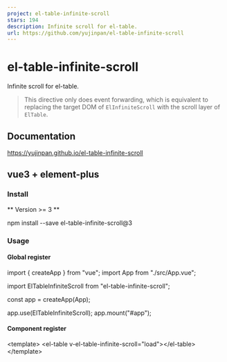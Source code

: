 ```yaml
---
project: el-table-infinite-scroll
stars: 194
description: Infinite scroll for el-table.
url: https://github.com/yujinpan/el-table-infinite-scroll
---
```


el-table-infinite-scroll
========================

Infinite scroll for el-table.

> This directive only does event forwarding, which is equivalent to replacing the target DOM of `ElInfiniteScroll` with the scroll layer of `ElTable`.

Documentation
-------------

https://yujinpan.github.io/el-table-infinite-scroll

vue3 + element-plus
-------------------

### Install

\*\* Version >= 3 \*\*

npm install --save el-table-infinite-scroll@3

### Usage

#### Global register

import { createApp } from "vue";
import App from "./src/App.vue";

import ElTableInfiniteScroll from "el-table-infinite-scroll";

const app \= createApp(App);

app.use(ElTableInfiniteScroll);
app.mount("#app");

#### Component register

<template\>
  <el-table v-el-table-infinite-scroll\="load"\></el-table\>
</template\>

<script setup>
import { default as vElTableInfiniteScroll } from "el-table-infinite-scroll";
</script\>

### Example

<template\>
  <el-table
    v-el-table-infinite-scroll\="load"
    :data\="data"
    :infinite-scroll-disabled\="disabled"
    height\="200px"
  >
    <el-table-column type\="index" />
    <el-table-column prop\="date" label\="date" />
    <el-table-column prop\="name" label\="name" />
    <el-table-column prop\="age" label\="age" />
  </el-table\>
</template\>

<script setup>
import { ref } from "vue";
const dataTemplate \= new Array(10).fill({
  date: "2009-01-01",
  name: "Tom",
  age: "30",
});
const data \= ref(\[\]);
const disabled \= ref(false);
const page \= ref(0);
const total \= ref(5);
const load \= () \=> {
  if (disabled.value) return;
  page.value++;
  if (page.value <= total.value) {
    data.value \= data.value.concat(dataTemplate);
  }
  if (page.value \=== total.value) {
    disabled.value \= true;
  }
};
</script\>

### Options

Supported element-plus/infinite-scroll all options.

vue2 + element-ui
-----------------

### Install

\*\* Version ^ 2 \*\*

npm install --save el-table-infinite-scroll@2

### Usage

#### Global register

import Vue from "vue";

import ElTableInfiniteScroll from "el-table-infinite-scroll";

Vue.directive("el-table-infinite-scroll", ElTableInfiniteScroll);

#### Component register

<script\>
import ElTableInfiniteScroll from "el-table-infinite-scroll";
export default {
  directives: {
    "el-table-infinite-scroll": ElTableInfiniteScroll,
  },
};
</script\>

### Example

<template\>
  <el-table
    v-el-table-infinite-scroll\="load"
    :data\="data"
    :infinite-scroll-disabled\="disabled"
    height\="200px"
  >
    <el-table-column type\="index" />
    <el-table-column prop\="date" label\="date" />
    <el-table-column prop\="name" label\="name" />
    <el-table-column prop\="age" label\="age" />
  </el-table\>
</template\>

<script\>
const dataTemplate \= new Array(10).fill({
  date: "2009-01-01",
  name: "Tom",
  age: "30",
});
export default {
  data() {
    return {
      data: \[\],
      page: 0,
      total: 5,
    };
  },
  methods: {
    load() {
      if (this.disabled) return;
      this.page++;
      if (this.page <= this.total) {
        this.data \= this.data.concat(dataTemplate);
      }
      if (this.page \=== this.total) {
        this.disabled \= true;
      }
    },
  },
};
</script\>

### Options

Supported element-ui/infinite-scroll all options.

Contribution
------------

Thanks to JetBrains for supporting my free open source license.
